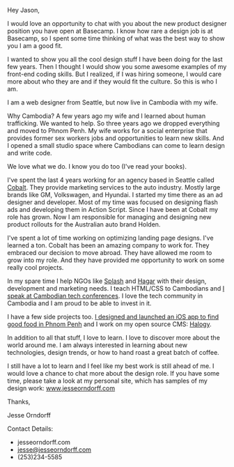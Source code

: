 Hey Jason,

I would love an opportunity to chat with you about the new product designer position you have open at Basecamp. I know how rare a design job is at Basecamp, so I spent some time thinking of what was the best way to show you I am a good fit. 

I wanted to show you all the cool design stuff I have been doing for the last few years. Then I thought I would show you some awesome examples of my front-end coding skills. But I realized, if I was hiring someone, I would care more about who they are and if they would fit the culture. So this is who I am.

I am a web designer from Seattle, but now live in Cambodia with my wife. 

Why Cambodia? A few years ago my wife and I learned about human trafficking. We wanted to help. So three years ago we dropped everything and moved to Phnom Penh. My wife works for a social enterprise that provides former sex workers jobs and opportunities to learn new skills. And I opened a small studio space where Cambodians can come to learn design and write code.

We love what we do. I know you do too (I've read your books).

I've spent the last 4 years working for an agency based in Seattle called <a href="http://www.cobalt.com/">Cobalt</a>. They provide marketing services to the auto industry. Mostly large brands like GM, Volkswagen, and Hyundai. I started my time there as an ad designer and developer. Most of my time was focused on designing flash ads and developing them in Action Script. Since I have been at Cobalt my role has grown. Now I am responsible for managing and designing new product rollouts for the Australian auto brand Holden.

I've spent a lot of time working on optimizing landing page designs. I've learned a ton. Cobalt has been an amazing company to work for. They embraced our decision to move abroad. They have allowed me room to grow into my role. And they have provided me opportunity to work on some really cool projects.

In my spare time I help NGOs like <a href="http://www.splash.org">Splash</a> and <a href="http://www.hagarinternational.org">Hagar</a> with their design, development and marketing needs. I teach HTML/CSS to Cambodians and <a href="http://www.phnompenhpost.com/columns/finding-technological-solutions-society%E2%80%99s-toughest-challenges">I speak at Cambodian tech conferences</a>. I love the tech community in Cambodia and I am proud to be able to invest in it.

I have a few side projects too. <a href="https://itunes.apple.com/hk/app/taste-phnom/id665831836?mt=8">I designed and launched an iOS app to find good food in Phnom Penh</a> and I work on my open source CMS: <a href="http://www.halogy.com">Halogy</a>. 

In addition to all that stuff, I love to learn. I love to discover more about the world around me. I am always interested in learning about new technologies, design trends, or how to hand roast a great batch of coffee.

I still have a lot to learn and I feel like my best work is still ahead of me. I would love a chance to chat more about the design role. If you have some time, please take a look at my personal site, which has samples of my design work: <a href="http://www.jesseorndorff.com">www.jesseorndorff.com</a>

Thanks,

Jesse Orndorff

Contact Details:
- jesseorndorff.com
- jesse@jesseorndorff.com
- (253)234-5585
